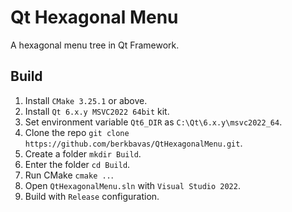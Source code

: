 # Qt Hexagonal Menu

A hexagonal menu tree in Qt Framework.

## Build
1) Install `CMake 3.25.1` or above.
3) Install `Qt 6.x.y MSVC2022 64bit` kit.
4) Set environment variable `Qt6_DIR` as `C:\Qt\6.x.y\msvc2022_64`.
5) Clone the repo `git clone https://github.com/berkbavas/QtHexagonalMenu.git`.
6) Create a folder `mkdir Build`.
7) Enter the folder `cd Build`.
8) Run CMake `cmake ..`.
9) Open `QtHexagonalMenu.sln` with `Visual Studio 2022`.
10) Build with `Release` configuration.
